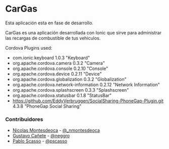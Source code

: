 CarGas
======

Esta aplicación esta en fase de desarrollo.

CarGas es una aplicación desarrollada con Ionic que sirve para administrar las recargas de combustible de tus vehiculos.

Cordova Plugins used:
* com.ionic.keyboard 1.0.3 "Keyboard"
* org.apache.cordova.camera 0.3.2 "Camera"
* org.apache.cordova.console 0.2.10 "Console"
* org.apache.cordova.device 0.2.11 "Device"
* org.apache.cordova.globalization 0.3.2 "Globalization"
* org.apache.cordova.network-information 0.2.12 "Network Information"
* org.apache.cordova.splashscreen 0.3.3 "Splashscreen"
* org.apache.cordova.statusbar 0.1.8 "StatusBar"
* https://github.com/EddyVerbruggen/SocialSharing-PhoneGap-Plugin.git 4.3.8 "PhoneGap Social Sharing"

### Contribuidores

* [Nicolas Montesdeoca](https://github.com/nmontesdeoca) - [@_nmontesdeoca](https://twitter.com/_nmontesdeoca)
* [Gustavo Cañete](https://github.com/neggro) - [@neggro](https://twitter.com/neggrouy)
* [Pablo Scasso](https://github.com/pablosca) - [@pscasso](https://twitter.com/pscasso)
